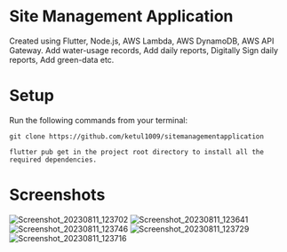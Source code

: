 # Site Management Application

Created using Flutter, Node.js, AWS Lambda, AWS DynamoDB, AWS API Gateway.
Add water-usage records, Add daily reports, Digitally Sign daily reports, Add green-data etc.

# Setup

Run the following commands from your terminal:

    git clone https://github.com/ketul1009/sitemanagementapplication

    flutter pub get in the project root directory to install all the required dependencies.

# Screenshots

![Screenshot_20230811_123702](https://github.com/ketul1009/sitemanagementapplication/assets/136058793/de831d45-1039-4b95-b13f-d92ac83fd6c2)
![Screenshot_20230811_123641](https://github.com/ketul1009/sitemanagementapplication/assets/136058793/978cbfe5-918c-4532-87f2-7a0cb3bf0044)
![Screenshot_20230811_123746](https://github.com/ketul1009/sitemanagementapplication/assets/136058793/a1e8eed2-aa96-4eb7-8074-faaacd1a3e21)
![Screenshot_20230811_123729](https://github.com/ketul1009/sitemanagementapplication/assets/136058793/8911ac01-c573-4f15-a55c-4b8db33f2440)
![Screenshot_20230811_123716](https://github.com/ketul1009/sitemanagementapplication/assets/136058793/b8dbbbc7-3807-4e2d-a5af-4613eea3fe99)

